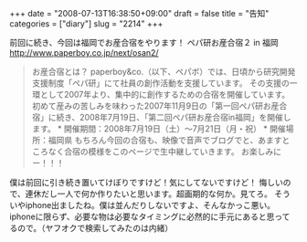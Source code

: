 +++
date = "2008-07-13T16:38:50+09:00"
draft = false
title = "告知"
categories = ["diary"]
slug = "2214"
+++

前回に続き、今回は福岡でお産合宿をやります！
ペパ研お産合宿２ in 福岡
<a href="http://www.paperboy.co.jp/next/osan2/" target="_blank">http://www.paperboy.co.jp/next/osan2/</a>
<blockquote>
お産合宿とは？
paperboy&co.（以下、ペパボ）では、日頃から研究開発支援制度「ペパ研」にて社員の創作活動を支援しています。
その支援の一環として2007年より、集中的に創作するための合宿を開催しています。
初めて産みの苦しみを味わった2007年11月9日の「第一回ペパ研お産合宿」に続き、2008年7月19日、「第二回ペパ研お産合宿in福岡」を開催します。
* 開催期間：2008年7月19日（土）～7月21日（月・祝）
* 開催場所：福岡県
もちろん今回の合宿も、映像で音声でブログでと、あますところなく合宿の模様をこのページで生中継していきます。
お楽しみにー！！！ </blockquote>
僕は前回に引き続き置いてけぼりですけど！気にしてないですけど！
悔しいので、連休だし一人で何か作りたいと思います。超画期的な何か。見てろ。
そういやiphone出ましたね。僕は並んだりしないですよ、そんなかっこ悪い。iphoneに限らず、必要な物は必要なタイミングに必然的に手元にあると思ってるので。（ヤフオクで検索してみたのは内緒）

